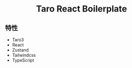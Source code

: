 <h1 align="center">Taro React Boilerplate</h1>

## 特性

- Taro3
- React
- Zustand
- Tailwindcss
- TypeScript
